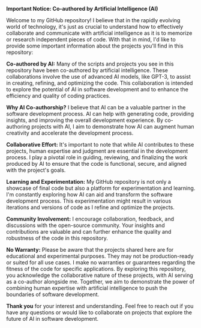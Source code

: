 **Important Notice: Co-authored by Artificial Intelligence (AI)**

Welcome to my GitHub repository! I believe that in the rapidly evolving world of technology, it's just as crucial to understand how to effectively collaborate and communicate with artificial intelligence as it is to memorize or research independent pieces of code. With that in mind, I'd like to provide some important information about the projects you'll find in this repository:

**Co-authored by AI:** Many of the scripts and projects you see in this repository have been co-authored by artificial intelligence. These collaborations involve the use of advanced AI models, like GPT-3, to assist in creating, refining, and optimizing the code. This collaboration is intended to explore the potential of AI in software development and to enhance the efficiency and quality of coding practices.

**Why AI Co-authorship?**
I believe that AI can be a valuable partner in the software development process. AI can help with generating code, providing insights, and improving the overall development experience. By co-authoring projects with AI, I aim to demonstrate how AI can augment human creativity and accelerate the development process.

**Collaborative Effort:** It's important to note that while AI contributes to these projects, human expertise and judgment are essential in the development process. I play a pivotal role in guiding, reviewing, and finalizing the work produced by AI to ensure that the code is functional, secure, and aligned with the project's goals.

**Learning and Experimentation:** My GitHub repository is not only a showcase of final code but also a platform for experimentation and learning. I'm constantly exploring how AI can aid and transform the software development process. This experimentation might result in various iterations and versions of code as I refine and optimize the projects.

**Community Involvement:** I encourage collaboration, feedback, and discussions with the open-source community. Your insights and contributions are valuable and can further enhance the quality and robustness of the code in this repository.

**No Warranty:** Please be aware that the projects shared here are for educational and experimental purposes. They may not be production-ready or suited for all use cases. I make no warranties or guarantees regarding the fitness of the code for specific applications.
By exploring this repository, you acknowledge the collaborative nature of these projects, with AI serving as a co-author alongside me. Together, we aim to demonstrate the power of combining human expertise with artificial intelligence to push the boundaries of software development.

**Thank you** for your interest and understanding. Feel free to reach out if you have any questions or would like to collaborate on projects that explore the future of AI in software development.
